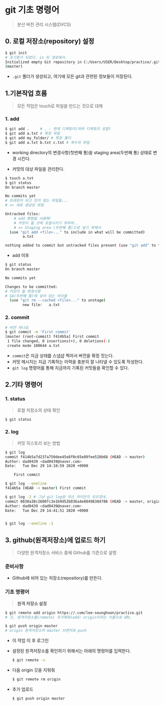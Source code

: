 # git 기초 명령어

> 분산 버전 관리 시스템(DVCS)



## 0. 로컬 저장소(repository) 설정

```bash
$ git init
# 초기화가 되었다. in 뒤 경로에서.
Initialized empty Git repository in C:/Users/USER/Desktop/practice/.git/
(master)
```

- `.git` 폴더가 생성되고, 여기에 모든 git과 관련된 정보들이 저장된다.



## 1.기본작업 흐름

> 모든 작업은 touch로 파일을 만드는 것으로 대체



### 1. add

```bash
$ git add . 	# . : 현재 디렉토리(하위 디렉토리 포함)
$ git add a.txt # 특정 파일
$ git add my_folder/ # 특정 폴더
$ git add a.txt b.txt c.txt # 복수의 파일
```

- working directory의 변경사항(첫번째 통)을 staging area(두번째 통) 상태로 변경 시킨다.

- 커밋의 대상 파일을 관리한다.

```bash
$ touch a.txt
$ git status
On branch master

No commits yet
# 트래킹이 되고 있지 않는 파일들...
# => 새로 생성된 파일

Untracked files:
	# add 명령을 사용해!
	# 커밋이 될 것에 포함시키기 위하여..
	# => Staging area (두번째 통)으로 넣기 위해서
  (use "git add <file>..." to include in what will be committed)
        a.txt

nothing added to commit but untracked files present (use "git add" to track)
```



- add 이후

```bash
$ git status
On branch master

No commits yet

Changes to be committed:
# 커밋이 될 변경사항
# SA(두번째 통)에 넣어 있는 아이들
  (use "git rm --cached <file>..." to unstage)
        new file:   a.txt
```



### 2. commit

```bash
# 버전 하나로 
$ git commit -m 'First commit'
[master (root-commit) f414b5a] First commit
 1 file changed, 0 insertions(+), 0 deletions(-)
 create mode 100644 a.txt

```

- `commit`은 지금 상태를 스냅샵 찍어서 버전을 확정 짓는다.
- 커밋 메시지는 지금 기록하는 이력을 충분히 잘 나타낼 수 있도록 작성한다.
- `git log` 명령어를 통해 지금까지 기록된 커밋들을 확인할 수 있다.



## 2.기타 명령어

### 1. status

> 로컬 저장소의 상태 확인

```bash
$ git status
```



### 2. log

> 커밋 히스토리 보는 방법

```bash
$ git log
commit f414b5a7d237a750dee45e8f0c65e89fee528b68 (HEAD -> master)
Author: dad0439 <dad0439@naver.com>
Date:   Tue Dec 29 14:10:59 2020 +0900

    First commit

$ git log --oneline
f414b5a (HEAD -> master) First commit

$ git log -2 # 그냥 git log랑 무슨 차이인지 모르겠네.
commit 0838a38c2608fc3e1b9d52b836a4e88498384786 (HEAD -> master, origin/master)
Author: dad0439 <dad0439@naver.com>
Date:   Tue Dec 29 14:41:51 2020 +0900


$ git log --oneline -1
```



## 3. github(원격저장소)에 업로드 하기

> 다양한 원격저장소 서비스 중에 Github를 기준으로 설명

### 준비사항

- Github에 비어 있는 저장소(repository)를 만든다.



### 기초 명령어

> **원격 저장소 설정**

```bash
$ git remote add origin https://.com/lee-seunghoon/practice.git
# 깃, 원격저장소를(remote) 추가해줘(add) origin이라는 이름으로 URL

$ git push origin master
# origin 원격저장소의 master 브랜치로 push
```

- 이 작업 이 후 로그인

- 설정된 원격저장소를 확인하기 위해서는 아래의 명령어를 입력한다.

  ```bash
  $ git remote -v
  ```

- 다음 origin 깃을 지워줘

  ```bash
  $ git remote rm origin
  ```

- 추가 업로드

  ```bash
  $ git push origin master
  ```

  









